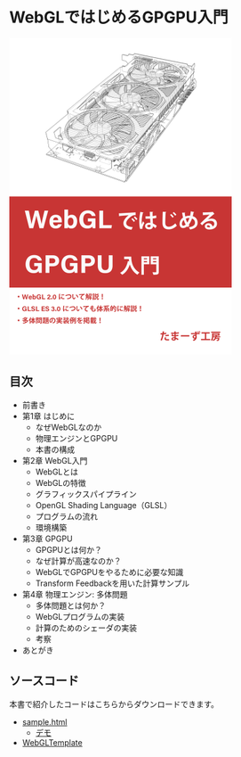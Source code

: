 # WebGLではじめるGPGPU入門

![カバー](./cover.png)

## 目次

* 前書き
* 第1章 はじめに
  * なぜWebGLなのか
  * 物理エンジンとGPGPU
  * 本書の構成
* 第2章 WebGL入門
  * WebGLとは
  * WebGLの特徴
  * グラフィックスパイプライン
  * OpenGL Shading Language（GLSL）
  * プログラムの流れ
  * 環境構築
* 第3章 GPGPU
  * GPGPUとは何か？
  * なぜ計算が高速なのか？
  * WebGLでGPGPUをやるために必要な知識
  * Transform Feedbackを用いた計算サンプル
* 第4章 物理エンジン: 多体問題
  * 多体問題とは何か？
  * WebGLプログラムの実装
  * 計算のためのシェーダの実装
  * 考察
* あとがき

## ソースコード

本書で紹介したコードはこちらからダウンロードできます。

* [sample.html](https://github.com/ttk1/tamas-workshop/tree/master/m2tb/sample01.html)
  * [デモ](./sample01.html)
* [WebGLTemplate](https://github.com/ttk1/WebGLTemplate)
